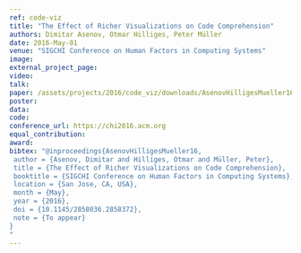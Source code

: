 ```yaml
---
ref: code-viz
title: "The Effect of Richer Visualizations on Code Comprehension"
authors: Dimitar Asenov, Otmar Hilliges, Peter Müller
date: 2016-May-01
venue: "SIGCHI Conference on Human Factors in Computing Systems"
image: 
external_project_page: 
video: 
talk: 
paper: /assets/projects/2016/code_viz/downloads/AsenovHilligesMueller16.pdf
poster: 
data: 
code: 
conference_url: https://chi2016.acm.org
equal_contribution: 
award: 
bibtex: "@inproceedings{AsenovHilligesMueller16,
 author = {Asenov, Dimitar and Hilliges, Otmar and Müller, Peter},
 title = {The Effect of Richer Visualizations on Code Comprehension},
 booktitle = {SIGCHI Conference on Human Factors in Computing Systems},
 location = {San Jose, CA, USA},
 month = {May},
 year = {2016},
 doi = {10.1145/2858036.2858372},
 note = {To appear}
}
"
---
```

